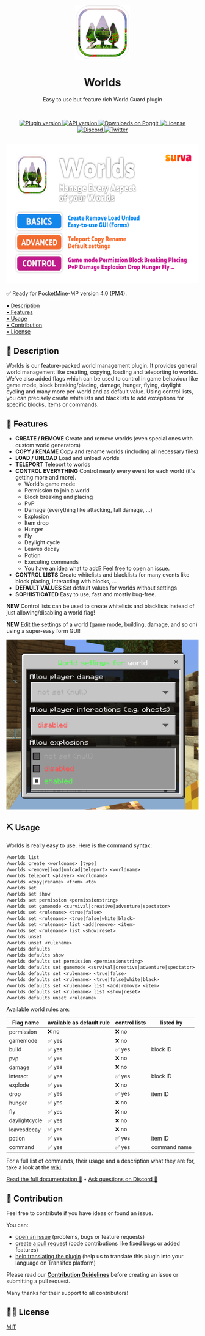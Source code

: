 <p align="center">
    <img src=".github/.media/logo.png" width="144" height="144" alt="Worlds plugin Logo">
</p>

<h1 align="center">Worlds</h1>
<p align="center">Easy to use but feature rich World Guard plugin</p>

<br>

<p align="center">
    <a href="https://poggit.pmmp.io/p/Worlds">
        <img src="https://poggit.pmmp.io/shield.state/Worlds" alt="Plugin version">
    </a>
    <a href="https://github.com/pmmp/PocketMine-MP">
        <img src="https://poggit.pmmp.io/shield.api/Worlds" alt="API version">
    </a>
    <a href="https://poggit.pmmp.io/p/Worlds">
        <img src="https://poggit.pmmp.io/shield.dl/Worlds" alt="Downloads on Poggit">
    </a>
    <a href="https://github.com/survanetwork/Worlds/blob/master/LICENSE">
        <img src="https://img.shields.io/github/license/survanetwork/Worlds.svg" alt="License">
    </a>
    <a href="https://discord.gg/t4Kg4j3829">
        <img src="https://img.shields.io/discord/685532530451283997?color=blueviolet" alt="Discord">
    </a>
    <a href="https://twitter.com/survanetwork">
        <img src="https://img.shields.io/twitter/url?label=SURVA%20network%20on%20Twitter&style=social&url=https%3A%2F%2Ftwitter.com%2Fsurvanetwork" alt="Twitter">
    </a>
</p>

##

<p align="center">
    <img src=".github/.media/feature-banner.png" width="650" height="366" alt="World plugin features">
</p>

✅ Ready for PocketMine-MP version 4.0 (PM4).

[• Description](#-description)  
[• Features](#-features)  
[• Usage](#-usage)  
[• Contribution](#-contribution)  
[• License](#%EF%B8%8F-license)

## 📙 Description
Worlds is our feature-packed world management plugin. It provides general world management like creating, copying, loading and teleporting to worlds.
We've also added flags which can be used to control in game behaviour like game mode, block breaking/placing, damage, hunger, flying, daylight cycling and many more per-world and as default value.
Using control lists, you can precisely create whitelists and blacklists to add exceptions for specific blocks, items or commands.

## 🎁 Features
- **CREATE / REMOVE** Create and remove worlds (even special ones with custom world generators)
- **COPY / RENAME** Copy and rename worlds (including all necessary files)
- **LOAD / UNLOAD** Load and unload worlds
- **TELEPORT** Teleport to worlds
- **CONTROL EVERYTHING** Control nearly every event for each world (it's getting more and more).
    - World's game mode
    - Permission to join a world
    - Block breaking and placing
    - PvP
    - Damage (everything like attacking, fall damage, ...)
    - Explosion
    - Item drop
    - Hunger
    - Fly
    - Daylight cycle
    - Leaves decay
    - Potion
    - Executing commands
    - You have an idea what to add? Feel free to open an issue.
- **CONTROL LISTS** Create whitelists and blacklists for many events like block placing, interacting with blocks, ...
- **DEFAULT VALUES** Set default values for worlds without settings
- **SOPHISTICATED** Easy to use, fast and mostly bug-free.

**NEW** Control lists can be used to create whitelists and blacklists instead of just allowing/disabling a world flag!  

**NEW** Edit the settings of a world (game mode, building, damage, and so on) using a super-easy form GUI!

<img src=".github/.media/world-settings-form.png" width="540px" alt="Screenshot of world settings form">

## ⛏ Usage
Worlds is really easy to use. Here is the command syntax:

```
/worlds list
/worlds create <worldname> [type]
/worlds <remove|load|unload|teleport> <worldname>
/worlds teleport <player> <worldname>
/worlds <copy|rename> <from> <to>
/worlds set
/worlds set show
/worlds set permission <permissionstring>
/worlds set gamemode <survival|creative|adventure|spectator>
/worlds set <rulename> <true|false>
/worlds set <rulename> <true|false|white|black>
/worlds set <rulename> list <add|remove> <item>
/worlds set <rulename> list <show|reset>
/worlds unset
/worlds unset <rulename>
/worlds defaults
/worlds defaults show
/worlds defaults set permission <permissionstring>
/worlds defaults set gamemode <survival|creative|adventure|spectator>
/worlds defaults set <rulename> <true|false>
/worlds defaults set <rulename> <true|false|white|black>
/worlds defaults set <rulename> list <add|remove> <item>
/worlds defaults set <rulename> list <show|reset>
/worlds defaults unset <rulename>
```

Available world rules are:

| Flag name     | available as default rule | control lists | listed by    |
|---------------|---------------------------|---------------|--------------|
| permission    | ❌ no                      | ❌ no          |              |
| gamemode      | ✅ yes                     | ❌ no          |              |
| build         | ✅ yes                     | ✅ yes         | block ID     |
| pvp           | ✅ yes                     | ❌ no          |              |
| damage        | ✅ yes                     | ❌ no          |              |
| interact      | ✅ yes                     | ✅ yes         | block ID     |
| explode       | ✅ yes                     | ❌ no          |              |
| drop          | ✅ yes                     | ✅ yes         | item ID      |
| hunger        | ✅ yes                     | ❌ no          |              |
| fly           | ✅ yes                     | ❌ no          |              |
| daylightcycle | ✅ yes                     | ❌ no          |              |
| leavesdecay   | ✅ yes                     | ❌ no          |              |
| potion        | ✅ yes                     | ✅ yes         | item ID      |
| command       | ✅ yes                     | ✅ yes         | command name |

For a full list of commands, their usage and a description what they are for, take a look at the [wiki](https://plugins.surva.net/docs/Worlds#commands).

[Read the full documentation 📖](https://plugins.surva.net/docs/Worlds) • [Ask questions on Discord 💬](https://discord.gg/t4Kg4j3829)

## 🙋‍ Contribution
Feel free to contribute if you have ideas or found an issue.

You can:
- [open an issue](https://github.com/survanetwork/Worlds/issues) (problems, bugs or feature requests)
- [create a pull request](https://github.com/survanetwork/Worlds/pulls) (code contributions like fixed bugs or added features)
- [help translating the plugin](https://www.transifex.com/surva/worlds) (help us to translate this plugin into your language on Transifex platform)

Please read our **[Contribution Guidelines](CONTRIBUTING.md)** before creating an issue or submitting a pull request.

Many thanks for their support to all contributors!

## 👨‍⚖️ License
[MIT](https://github.com/survanetwork/Worlds/blob/master/LICENSE)
